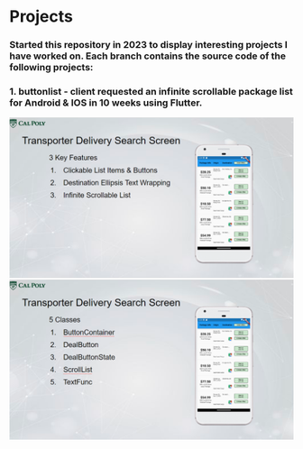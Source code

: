 # Projects
### Started this repository in 2023 to display interesting projects I have worked on. Each branch contains the source code of the following projects:
  
### 1. buttonlist -  client requested an infinite scrollable package list for Android & IOS in 10 weeks using Flutter.
![alt text](https://github.com/darylng154/Projects/blob/main/README_files/buttonlist_classes.png?raw=true)
![alt text](https://github.com/darylng154/Projects/blob/main//README_files/buttonlist_features.png?raw=true)
